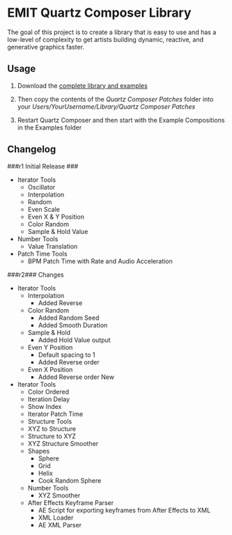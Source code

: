 EMIT Quartz Composer Library
============================

The goal of this project is to create a library that is easy to use and has a low-level of complexity to get artists building dynamic, reactive, and generative graphics faster.


## Usage ##

1. Download the [complete library and examples](http://bit.ly/HNzYf2)

2. Then copy the contents of the *Quartz Composer Patches* folder into your *Users/YourUsername/Library/Quartz Composer Patches*

3. Restart Quartz Composer and then start with the Example Compositions in the Examples folder


## Changelog ##

###r1 Initial Release ###
+ Iterator Tools
  * Oscillator
  * Interpolation
  * Random
  * Even Scale
  * Even X & Y Position
  * Color Random
  * Sample & Hold Value
+ Number Tools
  * Value Translation
+ Patch Time Tools
  * BPM Patch Time with Rate and Audio Acceleration

###r2###
Changes
+ Iterator Tools
  * Interpolation
    * Added Reverse
  * Color Random
    * Added Random Seed
    * Added Smooth Duration
  * Sample & Hold
    * Added Hold Value output
  * Even Y Position
    * Default spacing to 1
    * Added Reverse order
  * Even X Position
    * Added Reverse order
New
+ Iterator Tools
  * Color Ordered
  * Iteration Delay
  * Show Index
  * Iterator Patch Time
  * Structure Tools
  * XYZ to Structure
  * Structure to XYZ
  * XYZ Structure Smoother
  * Shapes
    * Sphere
    * Grid
    * Helix
    * Cook Random Sphere
  * Number Tools
    * XYZ Smoother
  * After Effects Keyframe Parser
    * AE Script for exporting keyframes from After Effects to XML
    * XML Loader
    * AE XML Parser
